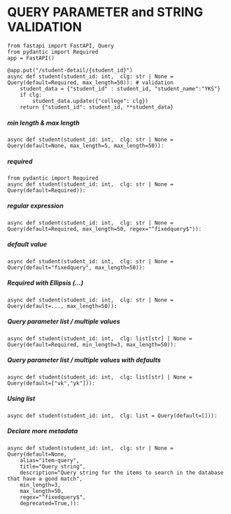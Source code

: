 # QUERY PARAMETER and STRING VALIDATION

    from fastapi import FastAPI, Query
    from pydantic import Required
    app = FastAPI()
    
    @app.put("/student-detail/{student_id}")
    async def student(student_id: int,  clg: str | None = Query(default=Required, max_length=50)): # validation
        student_data = {"student_id" : student_id, "student_name":"YKS"}
        if clg:
            student_data.update({"college": clg})
        return {"student_id": student_id, **student_data}

##### _min length & max length_
    async def student(student_id: int,  clg: str | None = Query(default=None, max_length=5, max_length=50)): 
    
##### _required_ 
    from pydantic import Required
    async def student(student_id: int,  clg: str | None = Query(default=Required)): 

##### _regular expression_ 
    async def student(student_id: int,  clg: str | None = Query(default=Required, max_length=50, regex="^fixedquery$")): 

##### _default value_
    async def student(student_id: int,  clg: str | None = Query(default="fixedquery", max_length=50)): 

##### _Required with Ellipsis (...)_
    async def student(student_id: int,  clg: str | None = Query(default=..., max_length=50)): 

##### _Query parameter list / multiple values_
    async def student(student_id: int,  clg: list[str] | None = Query(default=Required, min_length=3, max_length=50)): 

##### _Query parameter list / multiple values with defaults_
    async def student(student_id: int,  clg: list[str] | None = Query(default=["vk","yk"])): 

##### _Using list_
    async def student(student_id: int,  clg: list = Query(default=[])):
    
##### _Declare more metadata_ 
    async def student(student_id: int,  clg: str | None = Query(default=None,
        alias="item-query",
        title="Query string",
        description="Query string for the items to search in the database that have a good match",
        min_length=3,
        max_length=50,
        regex="^fixedquery$",
        deprecated=True,)):

